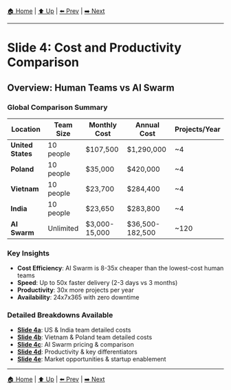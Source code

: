 [🏠 Home](../slide-deck.md) | [⬆️ Up](../slide-deck.md) | [⬅️ Prev](slide-03-agent-augmented.md) | [➡️ Next](slide-04a-us-india-costs.md)

---

# Slide 4: Cost and Productivity Comparison

## Overview: Human Teams vs AI Swarm

### Global Comparison Summary

| Location | Team Size | Monthly Cost | Annual Cost | Projects/Year |
|----------|-----------|--------------|-------------|---------------|
| **United States** | 10 people | $107,500 | $1,290,000 | ~4 |
| **Poland** | 10 people | $35,000 | $420,000 | ~4 |
| **Vietnam** | 10 people | $23,700 | $284,400 | ~4 |
| **India** | 10 people | $23,650 | $283,800 | ~4 |
| **AI Swarm** | Unlimited | $3,000-15,000 | $36,500-182,500 | ~120 |

### Key Insights

- **Cost Efficiency**: AI Swarm is 8-35x cheaper than the lowest-cost human teams
- **Speed**: Up to 50x faster delivery (2-3 days vs 3 months)
- **Productivity**: 30x more projects per year
- **Availability**: 24x7x365 with zero downtime

### Detailed Breakdowns Available

- **[Slide 4a](slide-04a-us-india-costs.md)**: US & India team detailed costs
- **[Slide 4b](slide-04b-vietnam-poland-costs.md)**: Vietnam & Poland team detailed costs
- **[Slide 4c](slide-04c-ai-swarm-costs.md)**: AI Swarm pricing & comparison
- **[Slide 4d](slide-04d-productivity-comparison.md)**: Productivity & key differentiators
- **[Slide 4e](slide-04e-market-opportunities.md)**: Market opportunities & startup enablement

---

[🏠 Home](../slide-deck.md) | [⬆️ Up](../slide-deck.md) | [⬅️ Prev](slide-03-agent-augmented.md) | [➡️ Next](slide-04a-us-india-costs.md)
